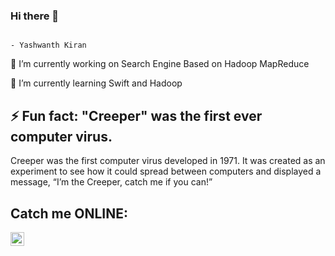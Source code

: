 ### Hi there 👋
                                                                                                - Yashwanth Kiran


🔭 I’m currently working on Search Engine Based on Hadoop MapReduce

🌱 I’m currently learning Swift and Hadoop
## ⚡ Fun fact: "Creeper" was the first ever computer virus.

Creeper was the first computer virus developed in 1971. It was created as an experiment to see how it could spread between computers and displayed a message, “I’m the Creeper, catch me if you can!”

## Catch me ONLINE:

[<img align="left" alt="codeSTACKr | Instagram" width="22px" src="https://upload.wikimedia.org/wikipedia/commons/thumb/9/96/Instagram.svg/1200px-Instagram.svg.png" />](https://www.instagram.com/_iyashk/)

